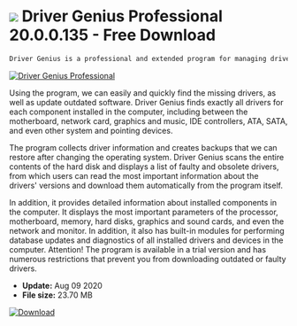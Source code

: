 # ![](https://cdn.softexe.net/static/icon/3/driver-genius-professional-8897.jpg) Driver Genius Professional 20.0.0.135 - Free Download

```sh
Driver Genius is a professional and extended program for managing drivers in Windows. With its help, we can update and uninstall drivers, and back up them, for later restoration in the event of an operating system failure.
```
[![Driver Genius Professional](https://gallery.dpcdn.pl/imgc/Tools/9281/g_-_420x350_1.5_-_x20120717124047_00.jpg)](https://softexe.net/win/disks-files/hdd-utilities/driver-genius-professional:hhag.html)

Using the program, we can easily and quickly find the missing drivers, as well as update outdated software. Driver Genius finds exactly all drivers for each component installed in the computer, including between the motherboard, network card, graphics and music, IDE controllers, ATA, SATA, and even other system and pointing devices.
 
  
 The program collects driver information and creates backups that we can restore after changing the operating system. Driver Genius scans the entire contents of the hard disk and displays a list of faulty and obsolete drivers, from which users can read the most important information about the drivers' versions and download them automatically from the program itself.  
 
 
 In addition, it provides detailed information about installed components in the computer. It displays the most important parameters of the processor, motherboard, memory, hard disks, graphics and sound cards, and even the network and monitor. In addition, it also has built-in modules for performing database updates and diagnostics of all installed drivers and devices in the computer. 
 Attention!
 The program is available in a trial version and has numerous restrictions that prevent you from downloading outdated or faulty drivers.


- **Update:** Aug 09 2020
- **File size:** 23.70 MB

[![Download](https://cdn.softexe.net/static/img/download.png)](https://softexe.net/win/disks-files/hdd-utilities/driver-genius-professional:hhag.html)

